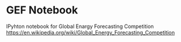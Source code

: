 # GEF Notebook

IPyhton notebook for Global Enargy Forecasting Competition
https://en.wikipedia.org/wiki/Global_Energy_Forecasting_Competition
